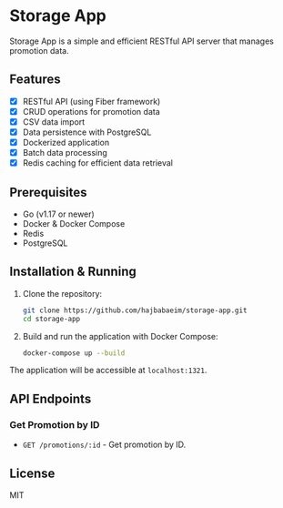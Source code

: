 # Storage App

Storage App is a simple and efficient RESTful API server that manages promotion data.

## Features

- [x] RESTful API (using Fiber framework)
- [x] CRUD operations for promotion data
- [x] CSV data import
- [x] Data persistence with PostgreSQL
- [x] Dockerized application
- [x] Batch data processing
- [x] Redis caching for efficient data retrieval

## Prerequisites

- Go (v1.17 or newer)
- Docker & Docker Compose
- Redis
- PostgreSQL

## Installation & Running

1. Clone the repository:

   ```bash
   git clone https://github.com/hajbabaeim/storage-app.git
   cd storage-app
   ```

2. Build and run the application with Docker Compose:

   ```bash
   docker-compose up --build
   ```

The application will be accessible at `localhost:1321`.

## API Endpoints

### Get Promotion by ID

- `GET /promotions/:id` - Get promotion by ID.

## License

MIT
